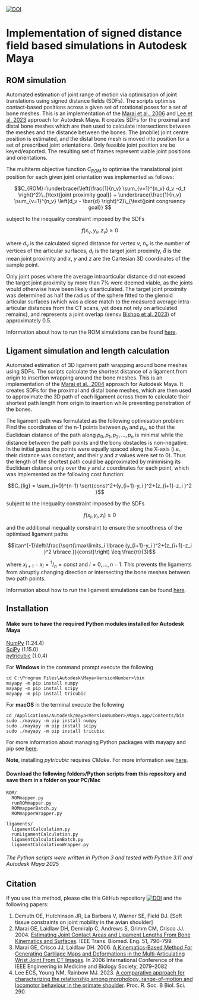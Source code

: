 

[![DOI](https://zenodo.org/badge/489695793.svg)](https://doi.org/10.5281/zenodo.15442127)

# Implementation of signed distance field based simulations in Autodesk Maya

## ROM simulation
Automated estimation of joint range of motion via optimisation of joint translations using signed distance fields (SDFs). The scripts optimise contact-based positions across a given set of rotational poses for a set of bone meshes. This is an implementation of the [Marai et al., 2006](https://doi.org/10.1109/IEMBS.2006.259742) and [Lee et al. 2023](https://doi.org/10.1098/rspb.2023.1446) approach for Autodesk Maya. It creates SDFs for the proximal and distal bone meshes which are then used to calculate intersections between the meshes and the distance between the bones. The (mobile) joint centre position is estimated, and the distal bone mesh is moved into position for a set of prescribed joint orientations. Only feasible joint position are be keyed/exported. The resulting set of frames represent viable joint positions and orientations.

The multiterm objective function $C_{ROM}$ to optimise the translational joint position for each given joint orientation was implemented as follows:

$$C_{ROM}=\underbrace{\left(\frac{1}{n_v} \sum_{v=1}^{n_v} d_v -d_t \right)^2}\_{\text{joint proximity goal}} + \underbrace{\frac{1}{n_v} \sum_{v=1}^{n_v} \left(d_v - \bar{d} \right)^2}\_{\text{joint congruency goal}} $$

subject to the inequality constraint imposed by the SDFs 

$$f(x_v,y_v,z_v ) \geq 0$$

where $d_v$ is the calculated signed distance for vertex $v$, $n_v$ is the number of vertices of the articular surfaces, $d_t$ is the target joint proximity, $\bar{d}$ is the mean joint proximity and $x$, $y$ and $z$ are the Cartesian 3D coordinates of the sample point. 

Only joint poses where the average intraarticular distance did not exceed the target joint proximity by more than 7% were deemed viable, as the joints would otherwise have been likely disarticulated. The target joint proximity was determined as half the radius of the sphere fitted to the glenoid articular surfaces (which was a close match to the measured average intra-articular distances from the CT scans, yet does not rely on articulated remains), and represents a joint overlap (sensu [Bishop et al. 2023](https://doi.org/10.1111/2041-210X.14016)) of  approximately 0.5. 

Information about how to run the ROM simulations can be found [here](https://github.com/OliverDemuth/MayaSignedDistanceFields/tree/main/ROM).

## Ligament simulation and length calculation
Automated estimation of 3D ligament path wrapping around bone meshes using SDFs.
The scripts calculate the shortest distance of a ligament from origin to insertion wrapping around the bone meshes. This is an implementation of the [Marai et al., 2004](https://doi.org/10.1109/TBME.2004.826606) approach for Autodesk Maya. It creates SDFs for the proximal and distal bone meshes, which are then used to approximate the 3D path of each ligament across them to calculate their shortest path length from origin to insertion while preventing penetration of the bones.

The ligament path was formulated as the following optimisation problem: Find the coordinates of the n-1 points between $p_0$ and $p_n$, so that the Euclidean distance of the path along $p_0,p_1,p_2,\dotsc,p_n$ is minimal while the distance between the path points and the bony obstacles is non-negative. In the initial guess the points were equally spaced along the X-axis (i.e., their distance was constant, and their $y$ and $z$ values were set to 0). Thus the length of the shortest path could be approximated by minimising its Euclidean distance only over the $y$ and $z$ coordinates for each point, which was implemented as the following cost function:

$$C_{lig} = \sum_{i=0}^{n-1} \sqrt{const^2+(y_{i+1}-y_i )^2+(z_{i+1}-z_i )^2 }$$

subject to the inequality constraint imposed by the SDFs

$$f(x_i,y_i,z_i ) \geq 0$$

and the additional inequality constraint to ensure the smoothness of the optimised ligament paths

$$\tan^{-1}\left(\frac{\sqrt{\max\limits_i⁡ \lbrace (y_{i+1}-y_i )^2+(z_{i+1}-z_i )^2 \rbrace }}{const}\right) \leq  \frac{π}{3}$$

where $x_{i+1}-x_i =  {}^1/_n = const$ and $i = 0,\dotsc,n-1$. This prevents the ligaments from abruptly changing direction or intersecting the bone meshes between two path points. 

Information about how to run the ligament simulations can be found [here](https://github.com/OliverDemuth/MayaSignedDistanceFields/tree/main/ligaments).

## Installation 
#### Make sure to have the required Python modules installed for Autodesk Maya

[NumPy](https://numpy.org/) (1.24.4)  
[SciPy](https://scipy.org/) (1.15.0)   
[pytricubic](https://github.com/danielguterding/pytricubic) (1.0.4)  

For **Windows** in the command prompt execute the following 
```
cd C:\Program Files\Autodesk\Maya<VersionNumber>\bin
mayapy -m pip install numpy
mayapy -m pip install scipy
mayapy -m pip install tricubic
```
For **macOS** in the terminal execute the following
```
cd /Applications/Autodesk/maya<VersionNumber>/Maya.app/Contents/bin
sudo ./mayapy -m pip install numpy
sudo ./mayapy -m pip install scipy
sudo ./mayapy -m pip install tricubic
```
For more information about managing Python packages with mayapy and pip see [here](https://help.autodesk.com/view/MAYAUL/2025/ENU/?guid=GUID-72A245EC-CDB4-46AB-BEE0-4BBBF9791627).

**Note**, installing *pytricubic* requires *CMake*. For more information see [here](https://github.com/danielguterding/pytricubic).

#### Download the following folders/Python scripts from this repository and save them in a folder on your PC/Mac
```
ROM/
  ROMmapper.py
  runROMmapper.py
  ROMmapperBatch.py
  ROMmapperWrapper.py

ligaments/
  ligamentCalculation.py  
  runLigamentCalculation.py  
  ligamentCalculationBatch.py
  ligamentCalculationWrapper.py
```
###### The Python scripts were written in Python 3 and tested with Python 3.11 and Autodesk Maya 2025

## Citation
If you use this method, please cite this GitHub repository [![DOI](https://zenodo.org/badge/489695793.svg)](https://doi.org/10.5281/zenodo.15442127) and the following papers:
1. Demuth OE, Hutchinson JR, La Barbera V, Warner SE, Field DJ. [Soft tissue constraints on joint mobility in the avian shoulder]
2. Marai GE, Laidlaw DH, Demiralp C, Andrews S, Grimm CM, Crisco JJ. 2004. [Estimating Joint Contact Areas and Ligament Lengths From Bone Kinematics and Surfaces](https://doi.org/10.1109/TBME.2004.826606). IEEE Trans. Biomed. Eng. 51, 790–799.
3. Marai GE, Crisco JJ, Laidlaw DH. 2006. [A Kinematics-Based Method For Generating Cartilage Maps and Deformations in the Multi-Articulating Wrist Joint From CT Images](https://doi.org/10.1109/IEMBS.2006.259742). In 2006 International Conference of the IEEE Engineering in Medicine and Biology Society, 2079–2082
4. Lee ECS, Young NM, Rainbow MJ. 2023. [A comparative approach for characterizing the relationship among morphology, range-of-motion and locomotor behaviour in the primate shoulder](https://doi.org/10.1098/rspb.2023.1446). Proc. R. Soc. B Biol. Sci. 290.
